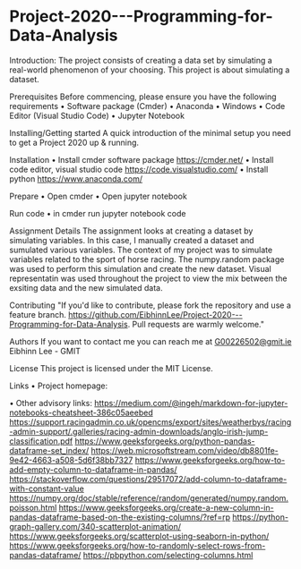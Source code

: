# Project-2020---Programming-for-Data-Analysis

Introduction: The project consists of creating a data set by simulating a real-world phenomenon of your choosing. This project is about simulating a dataset.

Prerequisites Before commencing, please ensure you have the following requirements • Software package (Cmder) • Anaconda • Windows • Code Editor (Visual Studio Code) • Jupyter Notebook

Installing/Getting started A quick introduction of the minimal setup you need to get a Project 2020 up & running.

Installation • Install cmder software package https://cmder.net/ • Install code editor, visual studio code https://code.visualstudio.com/ • Install python https://www.anaconda.com/

Prepare • Open cmder • Open jupyter notebook

Run code • in cmder run jupyter notebook code

Assignment Details
The assignment looks at creating a dataset by simulating variables.
In this case, I manually created a dataset and sumulated various variables.
The context of my project was to simulate variables related to the sport of horse racing.
The numpy.random package was used to perform this simulation and create the new dataset.
Visual representatin was used throughout the project to view the mix between the exsiting data and the new simulated data.

Contributing "If you'd like to contribute, please fork the repository and use a feature branch. https://github.com/EibhinnLee/Project-2020---Programming-for-Data-Analysis.
Pull requests are warmly welcome."

Authors If you want to contact me you can reach me at G00226502@gmit.ie Eibhinn Lee - GMIT

License This project is licensed under the MIT License.

Links • Project homepage: 

• Other advisory links:
https://medium.com/@ingeh/markdown-for-jupyter-notebooks-cheatsheet-386c05aeebed
https://support.racingadmin.co.uk/opencms/export/sites/weatherbys/racing-admin-support/.galleries/racing-admin-downloads/anglo-irish-jump-classification.pdf
https://www.geeksforgeeks.org/python-pandas-dataframe-set_index/
https://web.microsoftstream.com/video/db8801fe-9e42-4663-a508-5d6f38bb7327
https://www.geeksforgeeks.org/how-to-add-empty-column-to-dataframe-in-pandas/
https://stackoverflow.com/questions/29517072/add-column-to-dataframe-with-constant-value
https://numpy.org/doc/stable/reference/random/generated/numpy.random.poisson.html
https://www.geeksforgeeks.org/create-a-new-column-in-pandas-dataframe-based-on-the-existing-columns/?ref=rp
https://python-graph-gallery.com/340-scatterplot-animation/
https://www.geeksforgeeks.org/scatterplot-using-seaborn-in-python/
https://www.geeksforgeeks.org/how-to-randomly-select-rows-from-pandas-dataframe/
https://pbpython.com/selecting-columns.html
